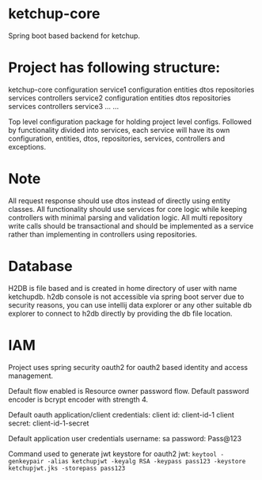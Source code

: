 # ketchup-core

Spring boot based backend for ketchup.

# Project has following structure:

ketchup-core
	configuration
	service1
		configuration
		entities
		dtos
		repositories
		services
		controllers
	service2
		configuration
		entities
		dtos
		repositories
		services
		controllers
	service3
	...
	...

Top level configuration package for holding project level configs.
Followed by functionality divided into services, each service will have its own configuration, entities, dtos, repositories, services, controllers and exceptions.

# Note

All request response should use dtos instead of directly using entity classes.
All functionality should use services for core logic while keeping controllers with minimal parsing and validation logic. 
All multi repository write calls should be transactional and should be implemented as a service rather than implementing in controllers using repositories.



# Database

H2DB is file based and is created in home directory of user with name ketchupdb.
h2db console is not accessible via spring boot server due to security reasons, you can use intellij data explorer or any other suitable db explorer to connect to h2db directly by providing the db file location.


# IAM

Project uses spring security oauth2 for oauth2 based identity and access management.

Default flow enabled is Resource owner password flow.
Default password encoder is bcrypt encoder with strength 4.

Default oauth application/client credentials:
client id: client-id-1
client secret: client-id-1-secret

Default application user credentials
username: sa
password: Pass@123

Command used to generate jwt keystore for oauth2 jwt:
```keytool -genkeypair -alias ketchupjwt -keyalg RSA -keypass pass123 -keystore ketchupjwt.jks -storepass pass123```
